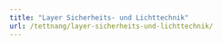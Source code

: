```yaml
---
title: "Layer Sicherheits- und Lichttechnik"
url: /tettnang/layer-sicherheits-und-lichttechnik/
---
```

